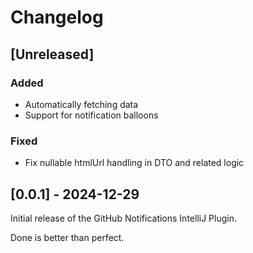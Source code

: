 <!-- Keep a Changelog guide -> https://keepachangelog.com -->

# Changelog

## [Unreleased]

### Added
- Automatically fetching data
- Support for notification balloons

### Fixed
- Fix nullable htmlUrl handling in DTO and related logic

## [0.0.1] - 2024-12-29
Initial release of the GitHub Notifications IntelliJ Plugin.

Done is better than perfect.
